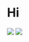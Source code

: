 # Hi
![](https://github-readme-stats.vercel.app/api?username=kev-in123&show_icons=true&include_all_commits=true&count_private=true&hide=stars&custom_title=GitHub+Stats&theme=vue-dark)
![](https://github-readme-stats.vercel.app/api/top-langs/?username=kev-in&langs_count=2&layout=compact&theme=vue-dark)



